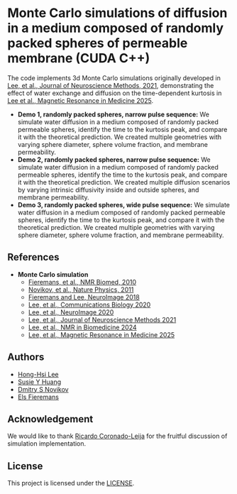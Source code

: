 # Monte Carlo simulations of diffusion in a medium composed of randomly packed spheres of permeable membrane (CUDA C++)

The code implements 3d Monte Carlo simulations originally developed in [Lee, et al., Journal of Neuroscience Methods, 2021](https://doi.org/10.1016/j.jneumeth.2020.109018), demonstrating the effect of water exchange and diffusion on the time-dependent kurtosis in [Lee et al., Magnetic Resonance in Medicine 2025](https://doi.org/10.1002/mrm.30335).

* **Demo 1, randomly packed spheres, narrow pulse sequence:** We simulate water diffusion in a medium composed of randomly packed permeable spheres, identify the time to the kurtosis peak, and compare it with the theoretical prediction. We created multiple geometries with varying sphere diameter, sphere volume fraction, and membrane permeability.
* **Demo 2, randomly packed spheres, narrow pulse sequence:** We simulate water diffusion in a medium composed of randomly packed permeable spheres, identify the time to the kurtosis peak, and compare it with the theoretical prediction. We created multiple diffusion scenarios by varying intrinsic diffusivity inside and outside spheres, and membrane permeability.
* **Demo 3, randomly packed spheres, wide pulse sequence:** We simulate water diffusion in a medium composed of randomly packed permeable spheres, identify the time to the kurtosis peak, and compare it with the theoretical prediction. We created multiple geometries with varying sphere diameter, sphere volume fraction, and membrane permeability.

## References
* **Monte Carlo simulation**
  - [Fieremans, et al., NMR Biomed, 2010](https://doi.org/10.1002/nbm.1577)
  - [Novikov, et al., Nature Physics, 2011](https://doi.org/10.1038/nphys1936)
  - [Fieremans and Lee, NeuroImage 2018](https://doi.org/10.1016/j.neuroimage.2018.06.046)
  - [Lee, et al., Communications Biology 2020](https://doi.org/10.1038/s42003-020-1050-x)
  - [Lee, et al., NeuroImage 2020](https://doi.org/10.1016/j.neuroimage.2020.117228)
  - [Lee, et al., Journal of Neuroscience Methods 2021](https://doi.org/10.1016/j.jneumeth.2020.109018)
  - [Lee, et al., NMR in Biomedicine 2024](https://doi.org/10.1002/nbm.5087)
  - [Lee, et al., Magnetic Resonance in Medicine 2025](https://doi.org/10.1002/mrm.30335)

## Authors
* [Hong-Hsi Lee](https://www.martinos.org/investigator/hong-hsi-lee/)
* [Susie Y Huang](https://www.martinos.org/investigator/susie-huang/)
* [Dmitry S Novikov](http://www.diffusion-mri.com/people/dmitry-novikov)
* [Els Fieremans](http://www.diffusion-mri.com/people/els-fieremans)

## Acknowledgement
We would like to thank [Ricardo Coronado-Leija](https://scholar.google.com/citations?user=V5hykxgAAAAJ&hl=en) for the fruitful discussion of simulation implementation.

## License
This project is licensed under the [LICENSE](https://github.com/Connectome20/monte-carlo-simulation-sphere-PGSE/blob/main/LICENSE).
